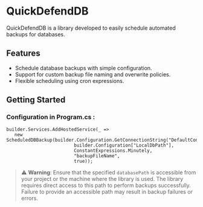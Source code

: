 # QuickDefendDB

QuickDefendDB is a library developed to easily schedule automated backups for databases.

## Features

- Schedule database backups with simple configuration.
- Support for custom backup file naming and overwrite policies.
- Flexible scheduling using cron expressions.

## Getting Started

### Configuration in Program.cs :
```
builder.Services.AddHostedService(_ =>
   new ScheduledDBBackup(builder.Configuration.GetConnectionString("DefaultConnection"),
                         builder.Configuration["LocalDbPath"],
                         ConstantExpressions.Minutely,
                         "backupFileName",
                         true));
```
 
> :warning: **Warning**: Ensure that the specified `databasePath` is accessible from your project or the machine where the library is used. The library requires direct access to this path to perform backups successfully. Failure to provide an accessible path may result in backup failures or errors.
